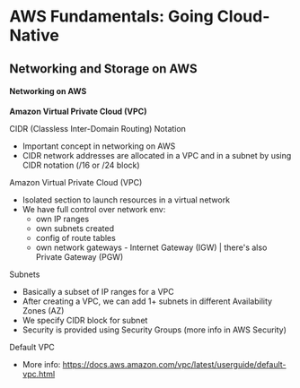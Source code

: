 # AWS Fundamentals: Going Cloud-Native

## Networking and Storage on AWS

#### Networking on AWS

**Amazon Virtual Private Cloud (VPC)**

CIDR (Classless Inter-Domain Routing) Notation

- Important concept in networking on AWS
- CIDR network addresses are allocated in a VPC and in a subnet by using CIDR notation (/16 or /24 block)

Amazon Virtual Private Cloud (VPC)

- Isolated section to launch resources in a virtual network
- We have full control over network env:
  - own IP ranges
  - own subnets created
  - config of route tables
  - own network gateways - Internet Gateway (IGW) | there's also Private Gateway (PGW)

Subnets

- Basically a subset of IP ranges for a VPC
- After creating a VPC, we can add 1+ subnets in different Availability Zones (AZ)
- We specify CIDR block for subnet
- Security is provided using Security Groups (more info in AWS Security)

Default VPC

- More info: https://docs.aws.amazon.com/vpc/latest/userguide/default-vpc.html
